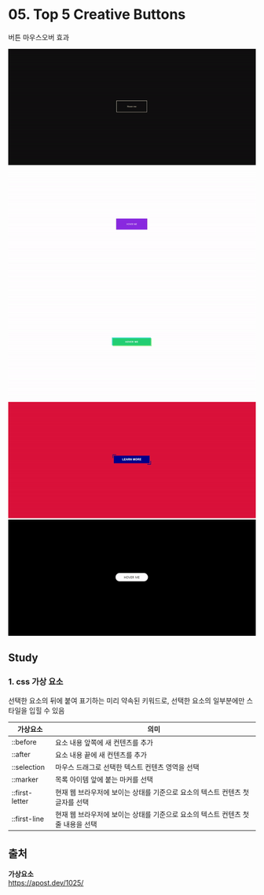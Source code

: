 # 05. Top 5 Creative Buttons  
버튼 마우스오버 효과     

<img src="./btn1/btn1.gif">
<img src="./btn2/btn2.gif">
<img src="./btn3/btn3.gif">
<img src="./btn4/btn4.gif">
<img src="./btn5/btn5.gif">



## Study 
### 1. css 가상 요소 
선택한 요소의 뒤에 붙여 표기하는 미리 약속된 키워드로, 선택한 요소의 일부분에만 스타일을 입힐 수 있음 

|가상요소|의미|
|---|---|
|::before|요소 내용 앞쪽에 새 컨텐츠를 추가|
|::after|요소 내용 끝에 새 컨텐츠를 추가|
|::selection|마우스 드래그로 선택한 텍스트 컨텐츠 영역을 선택|
|::marker|목록 아이템 앞에 붙는 마커를 선택|
|::first-letter|현재 웹 브라우저에 보이는 상태를 기준으로 요소의 텍스트 컨텐츠 첫 글자를 선택|
|::first-line|현재 웹 브라우저에 보이는 상태를 기준으로 요소의 텍스트 컨텐츠 첫 줄 내용을 선택|

## 출처 

**가상요소**   
https://apost.dev/1025/     



